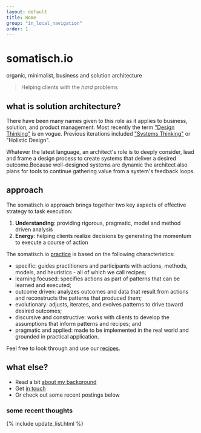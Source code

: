 ```yaml
---
layout: default
title: Home
group: "in_local_navigation"
order: 1
---
```

# somatisch.io
organic, minimalist, business and solution architecture
>Helping clients  with the *hard* problems


## what is solution architecture?
There have been many names given to this role as it applies to business, solution, and product management.  Most recently the term ["Design Thinking"](https://hbr.org/2008/06/design-thinking) is en vogue. Previous iterations included ["Systems Thinking"](https://www.youtube.com/watch?v=6KZn46u7wKw) or "Holistic Design".

Whatever the latest language, an architect's role is to deeply consider, lead and frame a design process to create systems that deliver a desired outcome.Because well-designed systems are dynamic the architect also plans for tools to continue gathering value from a system's feedback loops.

## approach
The somatisch.io approach brings together two key aspects of effective strategy to task execution: 

1. **Understanding**: providing rigorous, pragmatic, model and method driven analysis
2. **Energy**: helping clients realize decisions  by generating the momentum to execute a course of action

The somatisch.io [practice](/recipes/practice) is based on the following characteristics:

- specific: guides practitioners and participants with actions, methods, models, and heuristics - all of which we call recipes;
- learning focused: specifies actions as part of patterns that can be learned and executed;
- outcome driven: analyzes outcomes and data that result from actions and reconstructs the patterns that produced them;
- evolutionary: adjusts, iterates, and evolves patterns to drive toward desired outcomes;
- discursive and constructive: works with clients to develop the assumptions that inform patterns and recipes; and
- pragmatic and applied: made to be implemented in the real world and grounded in practical application.

Feel free to look through and use our [recipes](/recipes).

## what else?
- Read a bit [about my background](/about)
- Get [in touch](/contact)
- Or check out some recent postings below

### some recent thoughts
{% include update_list.html %}
